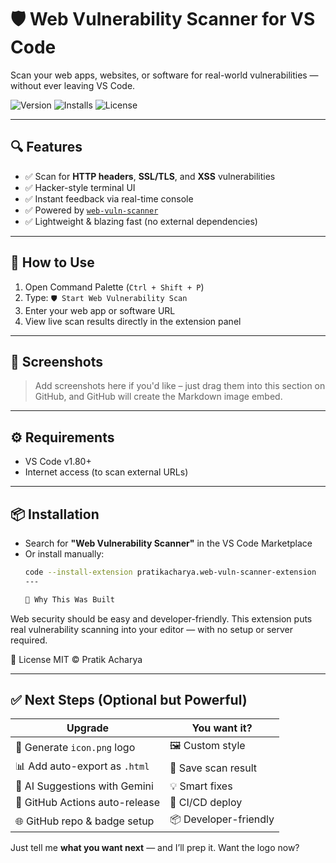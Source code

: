 # 🛡️ Web Vulnerability Scanner for VS Code

Scan your web apps, websites, or software for real-world vulnerabilities — without ever leaving VS Code.

![Version](https://img.shields.io/visual-studio-marketplace/v/pratikacharya.web-vuln-scanner-extension)
![Installs](https://img.shields.io/visual-studio-marketplace/i/pratikacharya.web-vuln-scanner-extension)
![License](https://img.shields.io/badge/license-MIT-green)

---

## 🔍 Features

- ✅ Scan for **HTTP headers**, **SSL/TLS**, and **XSS** vulnerabilities
- ✅ Hacker-style terminal UI
- ✅ Instant feedback via real-time console
- ✅ Powered by [`web-vuln-scanner`](https://www.npmjs.com/package/web-vuln-scanner)
- ✅ Lightweight & blazing fast (no external dependencies)

---

## 🚀 How to Use

1. Open Command Palette (`Ctrl + Shift + P`)
2. Type: `🛡️ Start Web Vulnerability Scan`
3. Enter your web app or software URL
4. View live scan results directly in the extension panel

---

## 📸 Screenshots

> Add screenshots here if you'd like – just drag them into this section on GitHub, and GitHub will create the Markdown image embed.

---

## ⚙️ Requirements

- VS Code v1.80+
- Internet access (to scan external URLs)

---

## 📦 Installation

- Search for **"Web Vulnerability Scanner"** in the VS Code Marketplace
- Or install manually:
  ```bash
  code --install-extension pratikacharya.web-vuln-scanner-extension
  ---
  
  🧠 Why This Was Built
Web security should be easy and developer-friendly. This extension puts real vulnerability scanning into your editor — with no setup or server required.


📝 License
MIT © Pratik Acharya



---

## ✅ Next Steps (Optional but Powerful)

| Upgrade                          | You want it? |
|----------------------------------|--------------|
| 🎨 Generate `icon.png` logo      | 🖼️ Custom style |
| 📊 Add auto-export as `.html`    | 📁 Save scan result |
| 🤖 AI Suggestions with Gemini    | 💡 Smart fixes |
| 🔄 GitHub Actions auto-release   | 🚀 CI/CD deploy |
| 🌐 GitHub repo & badge setup     | 📦 Developer-friendly |

Just tell me **what you want next** — and I’ll prep it. Want the logo now?
